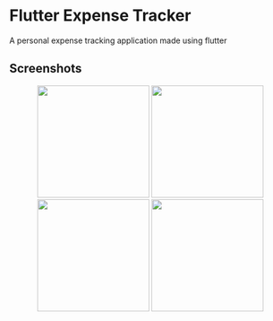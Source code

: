 # Flutter Expense Tracker

A personal expense tracking application made using flutter

## Screenshots

<p align="middle">
  <img src="https://user-images.githubusercontent.com/92013594/206896160-917e18e2-3626-49d1-9901-0c6437013e05.png" width="200" />
  <img src="https://user-images.githubusercontent.com/92013594/206896316-ecbfe578-282a-4a49-b715-fa485f1be77d.png" width="200" /> 
  <img src="https://user-images.githubusercontent.com/92013594/206896319-16cb7676-fa06-4324-bee5-80970dd76e84.png" width="200" />
  <img src="https://user-images.githubusercontent.com/92013594/206896425-338b79c0-a04b-49f6-9ae6-da0bef2fbeaf.png" width="200" />
</p>

